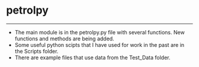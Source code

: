 # petrolpy
---

* The main module is in the petrolpy.py file with several functions. New functions and methods are being added.
* Some useful python scipts that I have used for work in the past are in the Scripts folder.
* There are example files that use data from the Test_Data folder.
